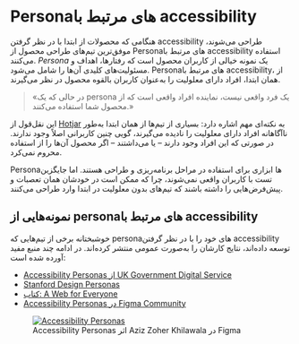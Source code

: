 # Personaهای مرتبط با accessibility

هنگامی که محصولات از ابتدا با در نظر گرفتن accessibility طراحی می‌شوند، موفق‌ترین تیم‌های طراحی محصول از Personaهای مرتبط با accessibility استفاده می‌کنند. _Persona_ یک نمونه خیالی از کاربران محصول است که رفتارها، اهداف و مسئولیت‌های کلیدی آن‌ها را شامل می‌شود. Personaهای مرتبط با accessibility، از همان ابتدا، افراد دارای معلولیت را به‌عنوان کاربران بالقوه محصول در نظر می‌گیرند.

> «در حالی که یک persona یک فرد واقعی نیست، نماینده افراد واقعی است که از محصول شما استفاده می‌کنند.»

این نقل‌قول از [Hotjar](https://www.hotjar.com/product-strategy/product-personas/) به نکته‌ای مهم اشاره دارد: بسیاری از تیم‌ها از همان ابتدا به‌طور ناآگاهانه افراد دارای معلولیت را نادیده می‌گیرند، گویی چنین کاربرانی اصلاً وجود ندارند. در صورتی که این افراد وجود دارند – یا می‌داشتند – اگر محصول آن‌ها را از استفاده محروم نمی‌کرد.

Personaها ابزاری برای استفاده در مراحل برنامه‌ریزی و طراحی هستند. اما جایگزین تست با کاربران واقعی نمی‌شوند، چرا که ممکن است در خودشان همان تعصبات و پیش‌فرض‌هایی را داشته باشند که تیم‌های بدون معلولیت در ابتدا وارد طراحی می‌کنند.

## نمونه‌هایی از personaهای مرتبط با accessibility

خوشبختانه برخی از تیم‌هایی که personaهای خود را با در نظر گرفتن accessibility توسعه داده‌اند، نتایج کارشان را به‌صورت عمومی منتشر کرده‌اند. در ادامه چند منبع مفید آورده شده است:

- [Accessibility Personas از UK Government Digital Service](https://alphagov.github.io/accessibility-personas/)
- [Stanford Design Personas](https://uit.stanford.edu/accessibility/design-personas)
- [کتاب: A Web for Everyone](https://rosenfeldmedia.com/books/a-web-for-everyone/)
- [Accessibility Personas در Figma Community](https://www.figma.com/community/file/1002739809764461819)

<figure className="my-6">
    <a href="https://www.figma.com/community/file/1002739809764461819" title="Open on Figma.com" target="_blank"><img src="/personas.png" alt="Accessibility Personas" /></a>
    <figcaption>Accessibility Personas اثر Aziz Zoher Khilawala در Figma</figcaption>
</figure>
